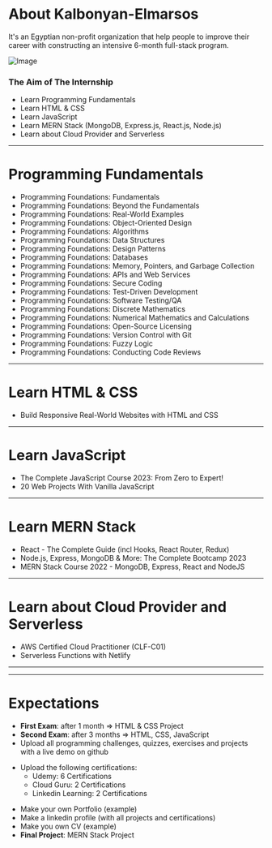 # About Kalbonyan-Elmarsos

It's an Egyptian non-profit organization that help people to improve their career with constructing an intensive 6-month full-stack program.

![Image](https://media.licdn.com/dms/image/C4D0BAQGQ5bM113o0MQ/company-logo_200_200/0/1659651876463?e=1684368000&v=beta&t=1XMyi1EVINk_Fd937eT8uN5xnOPwztm-B0OH4j-5uSI) 

### The Aim of The Internship

- Learn Programming Fundamentals
- Learn HTML & CSS 
- Learn JavaScript 
- Learn MERN Stack (MongoDB, Express.js, React.js, Node.js)
- Learn about Cloud Provider and Serverless

----

# Programming Fundamentals

- Programming Foundations: Fundamentals
- Programming Foundations: Beyond the Fundamentals
- Programming Foundations: Real-World Examples
- Programming Foundations: Object-Oriented Design
- Programming Foundations: Algorithms
- Programming Foundations: Data Structures
- Programming Foundations: Design Patterns
- Programming Foundations: Databases
- Programming Foundations: Memory, Pointers, and Garbage Collection
- Programming Foundations: APIs and Web Services
- Programming Foundations: Secure Coding
- Programming Foundations: Test-Driven Development
- Programming Foundations: Software Testing/QA
- Programming Foundations: Discrete Mathematics
- Programming Foundations: Numerical Mathematics and Calculations
- Programming Foundations: Open-Source Licensing
- Programming Foundations: Version Control with Git
- Programming Foundations: Fuzzy Logic
- Programming Foundations: Conducting Code Reviews

----

# Learn HTML & CSS 

- Build Responsive Real-World Websites with HTML and CSS

----

# Learn JavaScript 

- The Complete JavaScript Course 2023: From Zero to Expert!
- 20 Web Projects With Vanilla JavaScript 

----

# Learn MERN Stack 

- React - The Complete Guide (incl Hooks, React Router, Redux)
- Node.js, Express, MongoDB & More: The Complete Bootcamp 2023
- MERN Stack Course 2022 - MongoDB, Express, React and NodeJS

----

# Learn about Cloud Provider and Serverless

- AWS Certified Cloud Practitioner (CLF-C01)
- Serverless Functions with Netlify

----
----

# Expectations 
- __First Exam__: after 1 month => HTML & CSS Project 
- __Second Exam__: after 3 months => HTML, CSS, JavaScript
- Upload all programming challenges, quizzes, exercises and projects with a live demo on github 
* Upload the following certifications: 
    - Udemy: 6 Certifications 
    - Cloud Guru: 2 Certifications
    - Linkedin Learning: 2 Certifications
- Make your own Portfolio (example)
- Make a linkedin profile (with all projects and certifications)
- Make you own CV (example)
- __Final Project__: MERN Stack Project 

